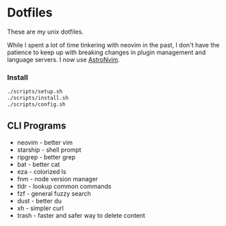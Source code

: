 # Dotfiles

These are my unix dotfiles. 

While I spent a lot of time tinkering with neovim in the past, I don't have the patience to keep up with breaking changes in plugin management and language servers. I now use [AstroNvim](https://docs.astronvim.com/).

### Install

```bash
./scripts/setup.sh
./scripts/install.sh
./scripts/config.sh
```

## CLI Programs
- neovim - better vim
- starship - shell prompt
- ripgrep - better grep
- bat - better cat
- eza - colorized ls
- fnm - node version manager
- tldr - lookup common commands
- fzf - general fuzzy search
- dust - better du
- xh - simpler curl
- trash - faster and safer way to delete content